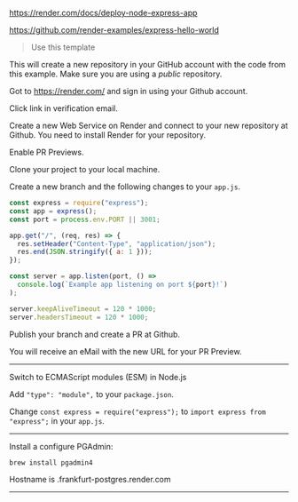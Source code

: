 https://render.com/docs/deploy-node-express-app

https://github.com/render-examples/express-hello-world

> Use this template

This will create a new repository in your GitHub account with the code from this example. Make sure you are using a _public_ repository.

Got to https://render.com/ and sign in using your Github account.

Click link in verification email.

Create a new Web Service on Render and connect to your new repository at Github. You need to install Render for your repository.

Enable PR Previews.

Clone your project to your local machine.

Create a new branch and the following changes to your `app.js`.

```js
const express = require("express");
const app = express();
const port = process.env.PORT || 3001;

app.get("/", (req, res) => {
  res.setHeader("Content-Type", "application/json");
  res.end(JSON.stringify({ a: 1 }));
});

const server = app.listen(port, () =>
  console.log(`Example app listening on port ${port}!`)
);

server.keepAliveTimeout = 120 * 1000;
server.headersTimeout = 120 * 1000;
```

Publish your branch and create a PR at Github.

You will receive an eMail with the new URL for your PR Preview.

---

Switch to ECMAScript modules (ESM) in Node.js

Add `"type": "module",` to your `package.json`.

Change `const express = require("express");` to `import express from "express";` in your `app.js`.

---

Install a configure PGAdmin:

```sh
brew install pgadmin4
```

Hostname is <Hostname>.frankfurt-postgres.render.com

---
